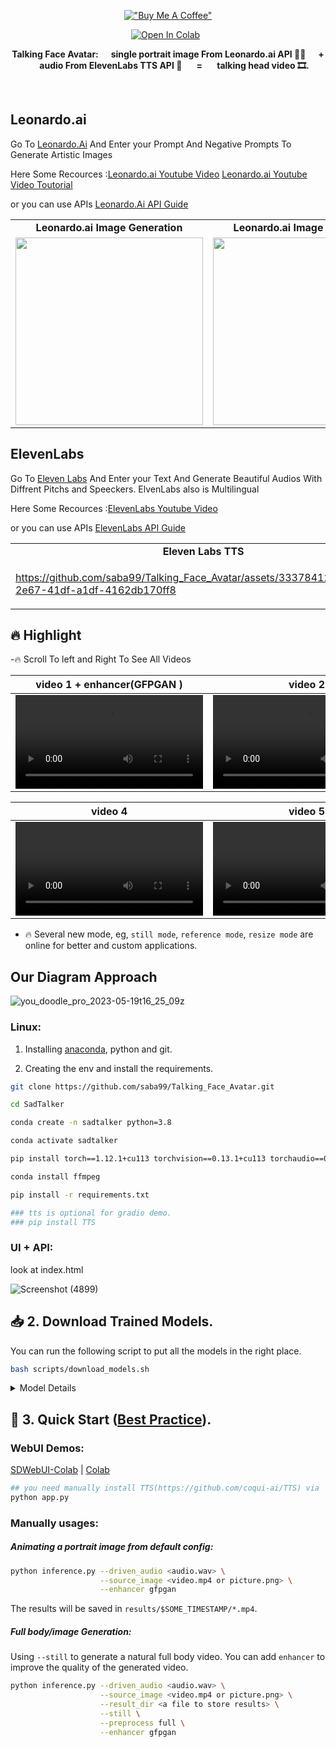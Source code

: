 <div align="center">

[!["Buy Me A Coffee"](https://www.buymeacoffee.com/assets/img/custom_images/orange_img.png)](https://www.buymeacoffee.com/sabahesaraY)


 [![Open In Colab](https://colab.research.google.com/assets/colab-badge.svg)](https://colab.research.google.com/github/Winfredy/SadTalker/blob/main/quick_demo.ipynb) &nbsp; 


<b>Talking Face Avatar:&nbsp;&nbsp;&nbsp;&nbsp;&nbsp; single portrait image From Leonardo.ai API 🙎‍♂️ &nbsp;&nbsp;&nbsp;&nbsp;&nbsp;+  &nbsp;&nbsp;&nbsp;&nbsp;&nbsp; audio From ElevenLabs TTS API 🎤 &nbsp;&nbsp;&nbsp;&nbsp;&nbsp; =  &nbsp;&nbsp;&nbsp;&nbsp;&nbsp; talking head video 🎞.</b>

<br>

</div>

## Leonardo.ai 

Go To [Leonardo.Ai](https://app.leonardo.ai/ai-generations) And Enter your Prompt And Negative Prompts To Generate Artistic Images

Here Some Recources :[Leonardo.ai Youtube Video](https://www.youtube.com/watch?v=36rSjS5hV4Y)
                     [Leonardo.ai Youtube Video Toutorial](https://www.youtube.com/watch?v=XW7CyTPd0aI&list=PL3qnMcmlvPBHvhxHL2wVHSzN870Y-wWVa)
                     
or you can use APIs [Leonardo.Ai API Guide](https://docs.leonardo.ai/docs) 

<table class="center">
<tr>
  <td style="text-align:center;"><b>Leonardo.ai Image Generation</b></td>
  <td style="text-align:center;"><b>Leonardo.ai Image Generation</b></td>
   <td style="text-align:center;"><b>Leonardo.ai Image Generation</b></td>
</tr>
  
<tr>
<td>
<img src="https://github.com/saba99/Talking_Face_Avatar/assets/33378412/12ffc93b-79f5-4cf0-a14d-f58cc050cc16" width="300px";height:"400px">

</td>
<td>
 <img src="https://github.com/saba99/Talking_Face_Avatar/assets/33378412/ef923464-1033-45ba-a067-2a21afbae8fa" width="300px";height:"400px">

</td>
<td>
 <img src="https://github.com/saba99/Talking_Face_Avatar/assets/33378412/cfb315c5-35f8-4a76-945d-eca0393825b0" width="300px";height:"400px">


</td>

</tr>
</table>


## ElevenLabs 

Go To [Eleven Labs](https://beta.elevenlabs.io/) And Enter your Text And Generate Beautiful Audios With Diffrent Pitchs and Speeckers. ElvenLabs also is Multilingual 

Here Some Recources :[ElevenLabs Youtube Video](https://www.youtube.com/watch?v=CYGwfHWiSyU)

or you can use APIs [ElevenLabs API Guide](https://api.elevenlabs.io/docs) 



<table class="center">
<tr>
  <td style="text-align:center;"><b>Eleven Labs TTS</b></td>
  <td style="text-align:center;"><b>Eleven Labs TTS</b></td>
   <td style="text-align:center;"><b>Eleven Labs TTS</b></td>
</tr>
  
<tr>
<td>


https://github.com/saba99/Talking_Face_Avatar/assets/33378412/bd68137d-2e67-41df-a1df-4162db170ff8


</td>
<td>

https://github.com/saba99/Talking_Face_Avatar/assets/33378412/f622369b-9e69-492d-975b-685671c663c1

</td>
<td>

https://github.com/saba99/Talking_Face_Avatar/assets/33378412/1f78eb67-cc76-4c9a-8664-a28f3f795bee

</td> 

 
</tr>


</table>




## 🔥 Highlight


-🔥 Scroll To left and Right To See All Videos


| video 1 + enhancer(GFPGAN )                | video 2      |  video 3 |
|:--------------------: |:--------------------: | :----: |
| <video src="https://github.com/saba99/Talking_Face_Avatar/assets/33378412/7879fcc4-fe3c-473a-86d8-23c736dd4a65.mp4" type="video/mp4"> </video> | <video  src="https://github.com/saba99/Talking_Face_Avatar/assets/33378412/a7eb4df8-1789-412d-97da-8f6b361a72a2.mp4" type="video/mp4"> </video>  | <video  src="https://github.com/saba99/Talking_Face_Avatar/assets/33378412/b20102bd-852a-4091-87da-18dba720bc93.mp4" type="video/mp4"> </video>

| video 4                | video 5     |  video 6 |
|:--------------------: |:--------------------: | :----: |
| <video src="https://github.com/saba99/Talking_Face_Avatar/assets/33378412/91be247e-b1e4-4206-aa95-4eca938597b2.mp4" type="video/mp4"> </video> | <video  src="https://github.com/saba99/Talking_Face_Avatar/assets/33378412/18c7fc59-00f9-4118-b88b-545d3ea87342.mp4" type="video/mp4"> </video>  | <video  src="https://github.com/saba99/Talking_Face_Avatar/assets/33378412/f0bc6062-1a81-44f7-b6bc-747df6c06568.mp4" type="video/mp4"> </video>

- 🔥 Several new mode, eg, `still mode`, `reference mode`, `resize mode` are online for better and custom applications.

## Our Diagram Approach


![you_doodle_pro_2023-05-19t16_25_09z](https://github.com/saba99/Talking_Face_Avatar/assets/33378412/a516b0fb-7ab5-4fd3-b78c-79808e8eec6e)



### Linux:

1. Installing [anaconda](https://www.anaconda.com/), python and git.

2. Creating the env and install the requirements.
  ```bash
  git clone https://github.com/saba99/Talking_Face_Avatar.git

  cd SadTalker 

  conda create -n sadtalker python=3.8

  conda activate sadtalker

  pip install torch==1.12.1+cu113 torchvision==0.13.1+cu113 torchaudio==0.12.1 --extra-index-url https://download.pytorch.org/whl/cu113

  conda install ffmpeg

  pip install -r requirements.txt

  ### tts is optional for gradio demo. 
  ### pip install TTS

  ```  
### UI + API:
  look at index.html 

![Screenshot (4899)](https://github.com/saba99/Talking_Face_Avatar/assets/33378412/f922a6e8-38da-4b2a-b339-7a689dc33bc9) 


## 📥 2. Download Trained Models.

You can run the following script to put all the models in the right place.




```bash
bash scripts/download_models.sh
```

<details><summary>Model Details</summary>

The final folder will be shown as:

<img width="331" alt="image" src="https://user-images.githubusercontent.com/4397546/232511411-4ca75cbf-a434-48c5-9ae0-9009e8316484.png">


Model explains:

| Model | Description
| :--- | :----------
|checkpoints/auido2exp_00300-model.pth | Pre-trained ExpNet in Sadtalker.
|checkpoints/auido2pose_00140-model.pth | Pre-trained PoseVAE in Sadtalker.
|checkpoints/mapping_00229-model.pth.tar | Pre-trained MappingNet in Sadtalker.
|checkpoints/mapping_00109-model.pth.tar | Pre-trained MappingNet in Sadtalker.
|checkpoints/facevid2vid_00189-model.pth.tar | Pre-trained face-vid2vid model from [the reappearance of face-vid2vid](https://github.com/zhanglonghao1992/One-Shot_Free-View_Neural_Talking_Head_Synthesis).
|checkpoints/epoch_20.pth | Pre-trained 3DMM extractor in [Deep3DFaceReconstruction](https://github.com/microsoft/Deep3DFaceReconstruction).
|checkpoints/wav2lip.pth | Highly accurate lip-sync model in [Wav2lip](https://github.com/Rudrabha/Wav2Lip).
|checkpoints/shape_predictor_68_face_landmarks.dat | Face landmark model used in [dilb](http://dlib.net/). 
|checkpoints/BFM | 3DMM library file.  
|checkpoints/hub | Face detection models used in [face alignment](https://github.com/1adrianb/face-alignment).
|gfpgan/weights | Face detection and enhanced models used in `facexlib` and `gfpgan`.


</details>

## 🔮 3. Quick Start ([Best Practice](docs/best_practice.md)).

### WebUI Demos:

 [SDWebUI-Colab](https://colab.research.google.com/github/camenduru/stable-diffusion-webui-colab/blob/main/video/stable/stable_diffusion_1_5_video_webui_colab.ipynb) | [Colab](https://colab.research.google.com/github/Winfredy/SadTalker/blob/main/quick_demo.ipynb)

```bash
## you need manually install TTS(https://github.com/coqui-ai/TTS) via `pip install tts` in advanced.
python app.py
```

### Manually usages:

##### Animating a portrait image from default config:
```bash
python inference.py --driven_audio <audio.wav> \
                    --source_image <video.mp4 or picture.png> \
                    --enhancer gfpgan 
```
The results will be saved in `results/$SOME_TIMESTAMP/*.mp4`.

##### Full body/image Generation:

Using `--still` to generate a natural full body video. You can add `enhancer` to improve the quality of the generated video. 

```bash
python inference.py --driven_audio <audio.wav> \
                    --source_image <video.mp4 or picture.png> \
                    --result_dir <a file to store results> \
                    --still \
                    --preprocess full \
                    --enhancer gfpgan 
```




